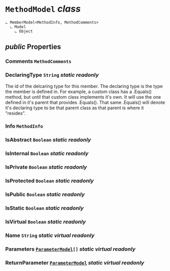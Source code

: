 # <code><span title="">MethodModel</span></code> *class*

```
ட MemberModel<MethodInfo, MethodComments>
  ட Model
    ட Object
```



## *public* Properties

### Comments <code><span title="Method, operator and constructor comments">MethodComments</span></code>



### DeclaringType <code><span title="Represents text as a sequence of UTF-16 code units.">String</span></code> *static* *readonly*

The id of the delcaring type for this member. The declaring type is 
the type the member is defined in. For example, a custom class has a .Equals()
method, but until that custom class implements it's own. It will use the one defined
in it's parent that provides .Equals(). That same .Equals() will denote it's declaring type to
be that parent class as that parent is where it "resides".

### Info <code><span title="Discovers the attributes of a method and provides access to method metadata.">MethodInfo</span></code>



### IsAbstract <code><span title="Represents a Boolean (&lt;see langword=&quot;true&quot; /&gt; or &lt;see langword=&quot;false&quot; /&gt;) value.">Boolean</span></code> *static* *readonly*



### IsInternal <code><span title="Represents a Boolean (&lt;see langword=&quot;true&quot; /&gt; or &lt;see langword=&quot;false&quot; /&gt;) value.">Boolean</span></code> *static* *readonly*



### IsPrivate <code><span title="Represents a Boolean (&lt;see langword=&quot;true&quot; /&gt; or &lt;see langword=&quot;false&quot; /&gt;) value.">Boolean</span></code> *static* *readonly*



### IsProtected <code><span title="Represents a Boolean (&lt;see langword=&quot;true&quot; /&gt; or &lt;see langword=&quot;false&quot; /&gt;) value.">Boolean</span></code> *static* *readonly*



### IsPublic <code><span title="Represents a Boolean (&lt;see langword=&quot;true&quot; /&gt; or &lt;see langword=&quot;false&quot; /&gt;) value.">Boolean</span></code> *static* *readonly*



### IsStatic <code><span title="Represents a Boolean (&lt;see langword=&quot;true&quot; /&gt; or &lt;see langword=&quot;false&quot; /&gt;) value.">Boolean</span></code> *static* *readonly*



### IsVirtual <code><span title="Represents a Boolean (&lt;see langword=&quot;true&quot; /&gt; or &lt;see langword=&quot;false&quot; /&gt;) value.">Boolean</span></code> *static* *readonly*



### Name <code><span title="Represents text as a sequence of UTF-16 code units.">String</span></code> *static* *virtual* *readonly*



### Parameters <code><a href="..\Parameters\ParameterModel.md">ParameterModel</a>[]</code> *static* *virtual* *readonly*



### ReturnParameter <code><a href="..\Parameters\ParameterModel.md">ParameterModel</a></code> *static* *virtual* *readonly*



